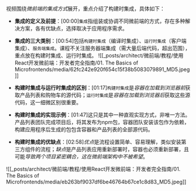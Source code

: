 

视频围绕*微前端的集成方式*展开，重点介绍了构建时集成，具体如下：
- **集成的定义及前提**：[00:00]`集成`指组装或协调不同微前端的方式，存在多种解决方案，各有优缺点，选择取决于应用程序需求。
- **集成的三大类别**：[00:54]包括`构建时集成`（编译时集成）、`运行时集成`（客户端集成）、`服务端集成`。课程不关注服务器端集成（需大量后端代码，超出范围），重点放在构建时集成、运行时集成。
![[_posts/architect/微前端/教程/使用React开发微前端：开发者完全指南/01. The Basics of Microfrontends/media/62fc242e920f654c15f38b5083079891_MD5.jpeg]]

- **构建时集成与运行时集成的区别**：[01:17]`构建时集成`是*容器在加载到浏览器前*获取产品列表和购物车的源代码；`运行时集成`是*容器在加载到浏览器后*获取这些源代码，这一细微区别很重要。
- **构建时集成的实现示例**：[01:47]这只是其中一种直观实现方式，非唯一方法。产品列表团队完成项目后，将其发布为npm包，容器团队安装该包作为依赖，构建应用程序后生成的包包含容器和产品列表的全部源代码。
- **构建时集成的优缺点**：[02:58]*优点*是流程设置简单、容易理解，类似安装第三方组件的流程；*缺点*是产品列表应用重新部署时，容器也必须重新部署，且可能*导致两个项目紧密耦合，这在微前端架构中不被希望*。

![[_posts/architect/微前端/教程/使用React开发微前端：开发者完全指南/01. The Basics of Microfrontends/media/eb263bf9037df6be46764b67ce1c8d83_MD5.jpeg]]